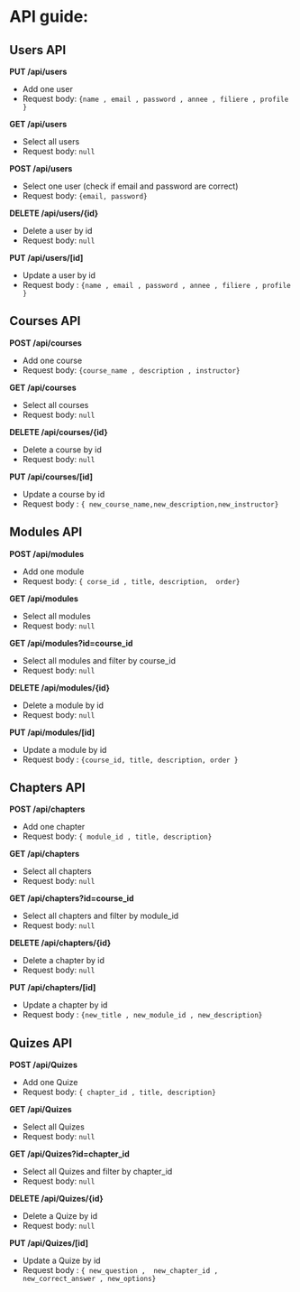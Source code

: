 # API guide:

## Users API

**PUT /api/users**

- Add one user
- Request body: `{name , email , password , annee , filiere , profile }`

**GET /api/users**

- Select all users
- Request body: `null`

**POST /api/users**

- Select one user (check if email and password are correct)
- Request body: `{email, password}`

**DELETE /api/users/{id}**

- Delete a user by id
- Request body: `null`

**PUT /api/users/[id]**

- Update a user by id
- Request body : `{name , email , password , annee , filiere , profile }`

## Courses API

**POST /api/courses**

- Add one course
- Request body: `{course_name , description , instructor}`

**GET /api/courses**

- Select all courses
- Request body: `null`

**DELETE /api/courses/{id}**

- Delete a course by id
- Request body: `null`
 
**PUT /api/courses/[id]**

- Update a course by id
- Request body : `{ new_course_name,new_description,new_instructor}`

## Modules API

**POST /api/modules**

- Add one module
- Request body: `{ corse_id , title, description,  order}`

**GET /api/modules**

- Select all modules
- Request body: `null`

**GET /api/modules?id=course_id**

- Select all modules and filter by course_id
- Request body: `null`

**DELETE /api/modules/{id}**

- Delete a module by id
- Request body: `null`

**PUT /api/modules/[id]**

- Update a module by id
- Request body : `{course_id, title, description, order }`

## Chapters API

**POST /api/chapters**

- Add one chapter
- Request body: `{ module_id , title, description}`

**GET /api/chapters**

- Select all chapters
- Request body: `null`

**GET /api/chapters?id=course_id**

- Select all chapters and filter by module_id
- Request body: `null`

**DELETE /api/chapters/{id}**

- Delete a chapter by id
- Request body: `null`

**PUT /api/chapters/[id]**

- Update a chapter by id
- Request body : `{new_title , new_module_id , new_description} `

## Quizes API

**POST /api/Quizes**

- Add one Quize
- Request body: `{ chapter_id , title, description}`

**GET /api/Quizes**

- Select all Quizes
- Request body: `null`

**GET /api/Quizes?id=chapter_id**

- Select all Quizes and filter by chapter_id
- Request body: `null`

**DELETE /api/Quizes/{id}**

- Delete a Quize by id
- Request body: `null`

**PUT /api/Quizes/[id]**

- Update a Quize by id
- Request body : `{ new_question ,  new_chapter_id , new_correct_answer , new_options}`
